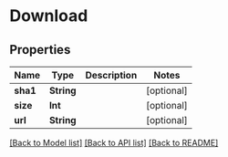 # Download

## Properties
Name | Type | Description | Notes
------------ | ------------- | ------------- | -------------
**sha1** | **String** |  | [optional] 
**size** | **Int** |  | [optional] 
**url** | **String** |  | [optional] 

[[Back to Model list]](../README.md#documentation-for-models) [[Back to API list]](../README.md#documentation-for-api-endpoints) [[Back to README]](../README.md)


